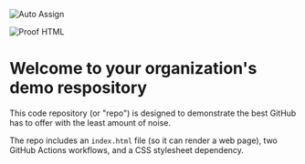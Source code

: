 ![Auto Assign](https://github.com/TFM-UOC-JMGS-Ciberseguridad/demo-repository/actions/workflows/auto-assign.yml/badge.svg)

![Proof HTML](https://github.com/TFM-UOC-JMGS-Ciberseguridad/demo-repository/actions/workflows/proof-html.yml/badge.svg)

# Welcome to your organization's demo respository
This code repository (or "repo") is designed to demonstrate the best GitHub has to offer with the least amount of noise.

The repo includes an `index.html` file (so it can render a web page), two GitHub Actions workflows, and a CSS stylesheet dependency.
